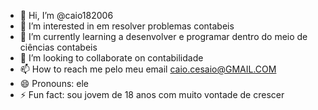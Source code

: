 - 👋 Hi, I’m @caio182006
- 👀 I’m interested in em resolver problemas contabeis 
- 🌱 I’m currently learning a desenvolver e programar dentro do meio de ciências contabeis 
- 💞️ I’m looking to collaborate on contabilidade
- 📫 How to reach me pelo meu email caio.cesaio@GMAIL.COM
- 😄 Pronouns: ele
- ⚡ Fun fact: sou jovem de 18 anos com muito vontade de crescer 

<!---
caio182006/caio182006 is a ✨ special ✨ repository because its `README.md` (this file) appears on your GitHub profile.
You can click the Preview link to take a look at your changes.
--->
